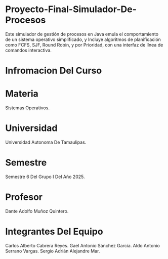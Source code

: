 # Proyecto-Final-Simulador-De-Procesos
Este simulador de gestión de procesos en Java emula el comportamiento de un sistema operativo simplificado, y Incluye algoritmos de planificación como FCFS, SJF, Round Robin, y por Prioridad, con una interfaz de línea de comandos interactiva.

# Infromacion Del Curso
# Materia
Sistemas Operativos.
# Universidad
Universidad Autonoma De Tamaulipas.
# Semestre
Semestre 6 Del Grupo I Del Año 2025.
# Profesor
Dante Adolfo Muñoz Quintero.

# Integrantes Del Equipo
Carlos Alberto Cabrera Reyes.
Gael Antonio Sánchez García.
Aldo Antonio Serrano Vargas.
Sergio Adrián Alejandre Mar.
